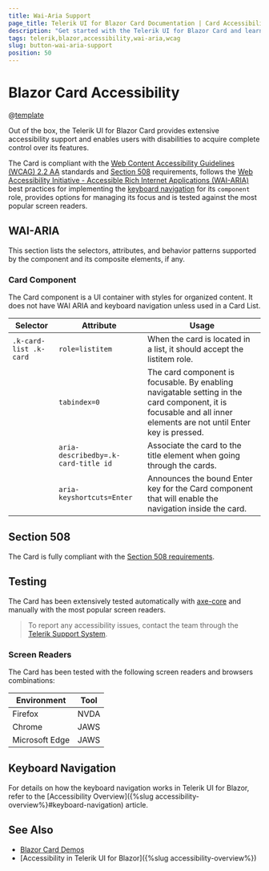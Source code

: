 ```yaml
---
title: Wai-Aria Support
page_title: Telerik UI for Blazor Card Documentation | Card Accessibility
description: "Get started with the Telerik UI for Blazor Card and learn about its accessibility support for WAI-ARIA, Section 508, and WCAG 2.2."
tags: telerik,blazor,accessibility,wai-aria,wcag
slug: button-wai-aria-support 
position: 50 
---
```


# Blazor Card Accessibility

@[template](/_contentTemplates/common/parameters-table-styles.md#table-layout)



Out of the box, the Telerik UI for Blazor Card provides extensive accessibility support and enables users with disabilities to acquire complete control over its features.


The Card is compliant with the [Web Content Accessibility Guidelines (WCAG) 2.2 AA](https://www.w3.org/TR/WCAG22/) standards and [Section 508](https://www.section508.gov/) requirements, follows the [Web Accessibility Initiative - Accessible Rich Internet Applications (WAI-ARIA)](https://www.w3.org/WAI/ARIA/apg/) best practices for implementing the [keyboard navigation](#keyboard-navigation) for its `component` role, provides options for managing its focus and is tested against the most popular screen readers.

## WAI-ARIA


This section lists the selectors, attributes, and behavior patterns supported by the component and its composite elements, if any.

### Card Component


The Card component is a UI container with styles for organized content. It does not have WAI ARIA and keyboard navigation unless used in a Card List.

| Selector | Attribute | Usage |
| -------- | --------- | ----- |
| `.k-card-list .k-card` | `role=listitem` | When the card is located in a list, it should accept the listitem role. |
|  | `tabindex=0` | The card component is focusable. By enabling navigatable setting in the card component, it is focusable and all inner elements are not until Enter key is pressed. |
|  | `aria-describedby=.k-card-title id` | Associate the card to the title element when going through the cards. |
|  | `aria-keyshortcuts=Enter` | Announces the bound Enter key for the Card component that will enable the navigation inside the card. |

## Section 508


The Card is fully compliant with the [Section 508 requirements](http://www.section508.gov/).

## Testing


The Card has been extensively tested automatically with [axe-core](https://github.com/dequelabs/axe-core) and manually with the most popular screen readers.

> To report any accessibility issues, contact the team through the [Telerik Support System](https://www.telerik.com/account/support-center).

### Screen Readers


The Card has been tested with the following screen readers and browsers combinations:

| Environment | Tool |
| ----------- | ---- |
| Firefox | NVDA |
| Chrome | JAWS |
| Microsoft Edge | JAWS |



## Keyboard Navigation

For details on how the keyboard navigation works in Telerik UI for Blazor, refer to the [Accessibility Overview]({%slug accessibility-overview%}#keyboard-navigation) article.

## See Also

* [Blazor Card Demos](https://demos.telerik.com/blazor-ui/card/overview)
* [Accessibility in Telerik UI for Blazor]({%slug accessibility-overview%})